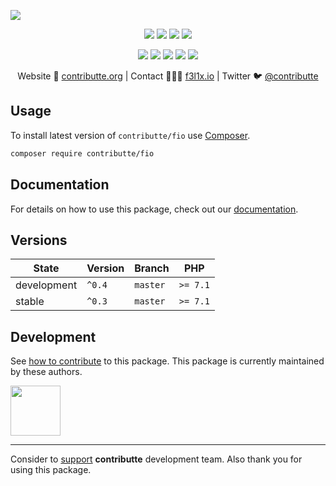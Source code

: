 ![](https://heatbadger.now.sh/github/readme/contributte/fio/)

<p align=center>
  <a href="https://github.com/contributte/fio/actions"><img src="https://badgen.net/github/checks/contributte/fio/master?cache=300"></a>
  <a href="https://coveralls.io/r/contributte/fio"><img src="https://badgen.net/coveralls/c/github/contributte/fio?cache=300"></a>
  <a href="https://packagist.org/packages/contributte/fio"><img src="https://badgen.net/packagist/dm/contributte/fio"></a>
  <a href="https://packagist.org/packages/contributte/fio"><img src="https://badgen.net/packagist/v/contributte/fio"></a>
</p>
<p align=center>
  <a href="https://packagist.org/packages/contributte/fio"><img src="https://badgen.net/packagist/php/contributte/fio"></a>
  <a href="https://github.com/contributte/fio"><img src="https://badgen.net/github/license/contributte/fio"></a>
  <a href="https://bit.ly/ctteg"><img src="https://badgen.net/badge/support/gitter/cyan"></a>
  <a href="https://bit.ly/cttfo"><img src="https://badgen.net/badge/support/forum/yellow"></a>
  <a href="https://contributte.org/partners.html"><img src="https://badgen.net/badge/sponsor/donations/F96854"></a>
</p>

<p align=center>
Website 🚀 <a href="https://contributte.org">contributte.org</a> | Contact 👨🏻‍💻 <a href="https://f3l1x.io">f3l1x.io</a> | Twitter 🐦 <a href="https://twitter.com/contributte">@contributte</a>
</p>

## Usage

To install latest version of `contributte/fio` use [Composer](https://getcomposer.org).

```bash
composer require contributte/fio
```

## Documentation

For details on how to use this package, check out our [documentation](.docs).

## Versions

| State       | Version | Branch   | PHP      |
|-------------|---------|----------|----------|
| development | `^0.4`  | `master` | `>= 7.1` |
| stable      | `^0.3`  | `master` | `>= 7.1` |


## Development

See [how to contribute](https://contributte.org) to this package. This package is currently maintained by these authors.

<a href="https://github.com/f3l1x">
    <img width="80" height="80" src="https://avatars2.githubusercontent.com/u/538058?v=3&s=80">
</a>

-----

Consider to [support](https://contributte.org/partners.html) **contributte** development team.
Also thank you for using this package.
